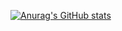 [![Anurag's GitHub stats](https://github-readme-stats.vercel.app/api?username=yuutan1017)](https://github.com/anuraghazra/github-readme-stats)
